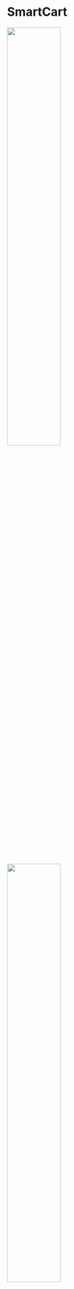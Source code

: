 # SmartCart
 
<img src="https://user-images.githubusercontent.com/65766383/94706799-9de8b100-037d-11eb-804f-2c34f140453b.png" height ="50%"></img>
<img src="https://user-images.githubusercontent.com/65766383/94706809-a2ad6500-037d-11eb-9fbc-1d49b5e63728.png"
height="50%"></img>
<img src="https://user-images.githubusercontent.com/65766383/94706818-a50fbf00-037d-11eb-8750-47ef92a78303.png" height="50%"></img>
<img src="https://user-images.githubusercontent.com/65766383/94706829-a7721900-037d-11eb-82fb-7184eff88469.png" height="50%"></img>
<img src="https://user-images.githubusercontent.com/65766383/94706832-a93bdc80-037d-11eb-96ca-2d78d3bff357.png" height="50%"></img>
<img src="https://user-images.githubusercontent.com/65766383/94706847-accf6380-037d-11eb-94a7-bcc5ea6045f5.png" height="50%"></img>
<img src="https://user-images.githubusercontent.com/65766383/94706852-ae992700-037d-11eb-9eca-20959d6a9428.png" height="50%"></img>
<img src="https://user-images.githubusercontent.com/65766383/94707818-d8068280-037e-11eb-83e7-8decf6e8928e.png" height="50%"></img>
<img src="https://user-images.githubusercontent.com/65766383/94708122-35023880-037f-11eb-8b18-e256e22e5927.png" height="50%"></img>
